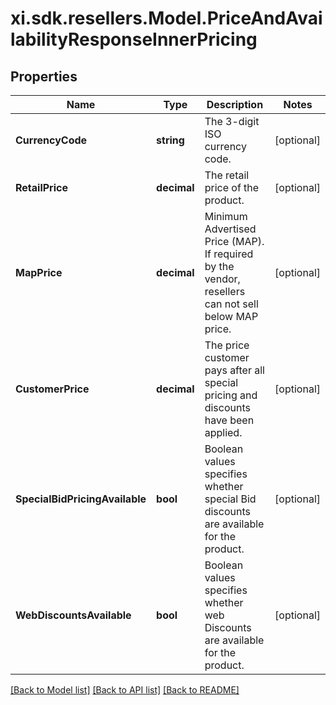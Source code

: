 # xi.sdk.resellers.Model.PriceAndAvailabilityResponseInnerPricing

## Properties

Name | Type | Description | Notes
------------ | ------------- | ------------- | -------------
**CurrencyCode** | **string** | The 3-digit ISO currency code. | [optional] 
**RetailPrice** | **decimal** | The retail price of the product. | [optional] 
**MapPrice** | **decimal** | Minimum Advertised Price (MAP). If required by the vendor, resellers can not sell below MAP price. | [optional] 
**CustomerPrice** | **decimal** | The price customer pays after all special pricing and discounts have been applied. | [optional] 
**SpecialBidPricingAvailable** | **bool** | Boolean values specifies whether special Bid discounts are available for the product. | [optional] 
**WebDiscountsAvailable** | **bool** | Boolean values specifies whether web Discounts are available for the product. | [optional] 

[[Back to Model list]](../README.md#documentation-for-models) [[Back to API list]](../README.md#documentation-for-api-endpoints) [[Back to README]](../README.md)

